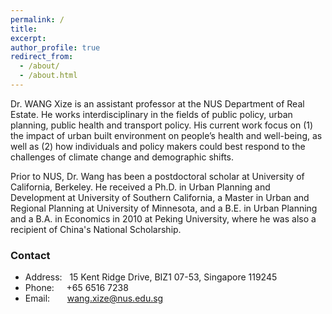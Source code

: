 ```yaml
---
permalink: /
title: 
excerpt: 
author_profile: true
redirect_from: 
  - /about/
  - /about.html
---
```


Dr. WANG Xize is an assistant professor at the NUS Department of Real Estate. He works interdisciplinary in the fields of public policy, urban planning, public health and transport policy. His current work focus on (1) the impact of urban built environment on people’s health and well-being, as well as (2) how individuals and policy makers could best respond to the challenges of climate change and demographic shifts.

Prior to NUS, Dr. Wang has been a postdoctoral scholar at University of California, Berkeley. He received a Ph.D. in Urban Planning and Development at University of Southern California, a Master in Urban and Regional Planning at University of Minnesota, and a B.E. in Urban Planning and a B.A. in Economics in 2010 at Peking University, where he was also a recipient of China's National Scholarship.

### Contact
* Address: &nbsp; 15 Kent Ridge Drive, BIZ1 07-53, Singapore 119245
* Phone:  &nbsp; &nbsp;   +65 6516 7238
* Email: &nbsp; &nbsp; &nbsp; wang.xize@nus.edu.sg
